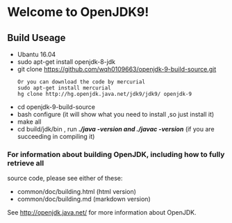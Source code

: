 # Welcome to OpenJDK9!

## Build Useage

* Ubantu 16.04
* sudo apt-get install openjdk-8-jdk
* git clone https://github.com/wqh0109663/openjdk-9-build-source.git
  ```
  Or you can download the code by mercurial
  sudo apt-get install mercurial
  hg clone http://hg.openjdk.java.net/jdk9/jdk9/ openjdk-9
  ```
* cd openjdk-9-build-source
* bash configure (it will show what you need to install ,so just install it)
* make all
* cd build/jdk/bin , run ***./java -version   and  ./javac -version*** (if you are succeeding in compiling it)




### For information about building OpenJDK, including how to fully retrieve all
source code, please see either of these:

  * common/doc/building.html   (html version)
  * common/doc/building.md     (markdown version)

See http://openjdk.java.net/ for more information about OpenJDK.
